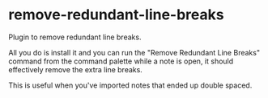 # remove-redundant-line-breaks
Plugin to remove redundant line breaks.

All you do is install it and you can run the "Remove Redundant Line Breaks" command from the command palette while a note is open, it should effectively remove the extra line breaks.

This is useful when you've imported notes that ended up double spaced.
